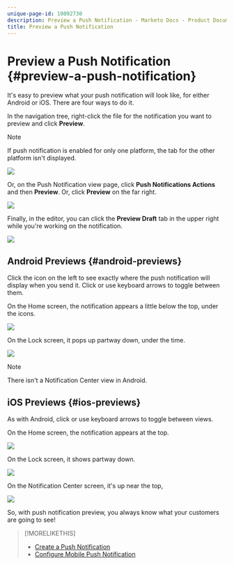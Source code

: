 ```yaml
---
unique-page-id: 10092730
description: Preview a Push Notification - Marketo Docs - Product Documentation
title: Preview a Push Notification
---
```


# Preview a Push Notification {#preview-a-push-notification}

It's easy to preview what your push notification will look like, for either Android or iOS. There are four ways to do it.

In the navigation tree, right-click the file for the notification you want to preview and click **Preview**.

>[!NOTE]
>
>If push notification is enabled for only one platform, the tab for the other platform isn't displayed.

![](assets/image2015-9-4-9-3a52-3a27.png)

Or, on the Push Notification view page, click **Push Notifications Actions** and then **Preview**. Or, click **Preview** on the far right.

![](assets/image2015-9-4-10-3a53-3a28.png)

Finally, in the editor, you can click the **Preview Draft** tab in the upper right while you're working on the notification.

![](assets/image2015-9-14-15-3a55-3a26.png)

## Android Previews {#android-previews}

Click the icon on the left to see exactly where the push notification will display when you send it. Click or use keyboard arrows to toggle between them.

On the Home screen, the notification appears a little below the top, under the icons.

![](assets/image2015-9-17-16-3a57-3a0.png)

On the Lock screen, it pops up partway down, under the time.

![](assets/image2015-9-17-16-3a58-3a47.png)

>[!NOTE]
>
>There isn't a Notification Center view in Android.

## iOS Previews {#ios-previews}

As with Android, click or use keyboard arrows to toggle between views.

On the Home screen, the notification appears at the top.

![](assets/image2015-9-17-17-3a0-3a28.png)

On the Lock screen, it shows partway down.

![](assets/image2015-9-17-17-3a2-3a1.png)

On the Notification Center screen, it's up near the top,

![](assets/image2015-9-17-17-3a3-3a15.png)

So, with push notification preview, you always know what your customers are going to see!

>[!MORELIKETHIS]
>
>* [Create a Push Notification](/help/marketo/product-docs/mobile-marketing/push-notifications/create-a-push-notification.md)
>* [Configure Mobile Push Notification](/help/marketo/product-docs/mobile-marketing/push-notifications/configure-mobile-push-notification.md)
